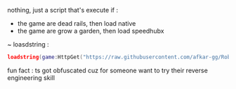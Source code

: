 nothing, just a script that's execute if :<br>

- the game are dead rails, then load native
- the game are grow a garden, then load speedhubx

~ loasdstring :
```lua
loadstring(game:HttpGet("https://raw.githubusercontent.com/afkar-gg/Roblox-Scripts/refs/heads/main/Spesific-executed-script/main.lua"))();
```

fun fact : ts got obfuscated cuz for someone want to try their reverse engineering skill
